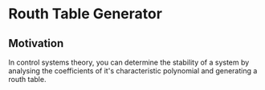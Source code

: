 
# Routh Table Generator

## Motivation

In control systems theory, you can determine the stability of a system by analysing the coefficients of it's characteristic polynomial and generating a routh table.
